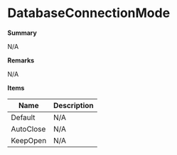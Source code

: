 # DatabaseConnectionMode

**Summary**

N/A

**Remarks**

N/A

**Items**

|Name|Description|
|---|---|
|Default|N/A|
|AutoClose|N/A|
|KeepOpen|N/A|

